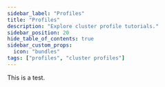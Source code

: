 ```yaml
---
sidebar_label: "Profiles"
title: "Profiles"
description: "Explore cluster profile tutorials."
sidebar_position: 20
hide_table_of_contents: true
sidebar_custom_props:
  icon: "bundles"
tags: ["profiles", "cluster profiles"]
---
```


This is a test.
